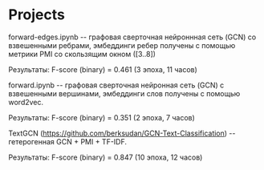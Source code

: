 # Projects

forward-edges.ipynb -- графовая сверточная нейроннная сеть (GCN) со взвешенными ребрами,  эмбеддинги ребер получены с помощью метрики PMI со скользящим окном ([3..8])

Результаты: F-score (binary) = 0.461 (3 эпоха, 11 часов)



forward.ipynb -- графовая сверточная нейронная сеть (GCN) с взвешенными вершинами, эмбеддинги слов получены с помощью word2veс. 

Результаты: F-score (binary) = 0.351 (2 эпоха, 7 часов)



TextGCN (https://github.com/berksudan/GCN-Text-Classification) -- гетерогенная GCN + PMI + TF-IDF. 

Результаты: F-score (binary) = 0.847 (10 эпоха, 12 часов)

